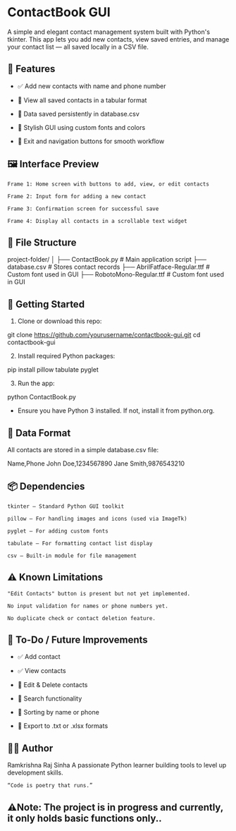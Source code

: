 # ContactBook GUI

A simple and elegant contact management system built with Python's tkinter. This app lets you add new contacts, view saved entries, and manage your contact list — all saved locally in a CSV file.

## 📌 Features

- ✅ Add new contacts with name and phone number

- 📄 View all saved contacts in a tabular format

- 💾 Data saved persistently in database.csv

- 🎨 Stylish GUI using custom fonts and colors

- 🚪 Exit and navigation buttons for smooth workflow

## 🖼️ Interface Preview

    Frame 1: Home screen with buttons to add, view, or edit contacts

    Frame 2: Input form for adding a new contact

    Frame 3: Confirmation screen for successful save

    Frame 4: Display all contacts in a scrollable text widget

## 📁 File Structure

project-folder/
│
├── ContactBook.py                # Main application script
├── database.csv                  # Stores contact records
├── AbrilFatface-Regular.ttf      # Custom font used in GUI
├── RobotoMono-Regular.ttf        # Custom font used in GUI

## 🚀 Getting Started
1. Clone or download this repo:

git clone https://github.com/yourusername/contactbook-gui.git
cd contactbook-gui

2. Install required Python packages:

pip install pillow tabulate pyglet

3. Run the app:

python ContactBook.py

- Ensure you have Python 3 installed. If not, install it from python.org.

## 💾 Data Format

All contacts are stored in a simple database.csv file:

Name,Phone
John Doe,1234567890
Jane Smith,9876543210

## 📦 Dependencies

    tkinter – Standard Python GUI toolkit

    pillow – For handling images and icons (used via ImageTk)

    pyglet – For adding custom fonts

    tabulate – For formatting contact list display

    csv – Built-in module for file management

## ⚠️ Known Limitations

    "Edit Contacts" button is present but not yet implemented.

    No input validation for names or phone numbers yet.

    No duplicate check or contact deletion feature.

## 📌 To-Do / Future Improvements

- ✅ Add contact

- ✅ View contacts

- 🔲 Edit & Delete contacts

- 🔲 Search functionality

- 🔲 Sorting by name or phone

- 🔲 Export to .txt or .xlsx formats

## 🧑‍💻 Author

Ramkrishna Raj Sinha
A passionate Python learner building tools to level up development skills.

    “Code is poetry that runs.”

## ⚠️Note: The project is in progress and currently, it only holds basic functions only..
